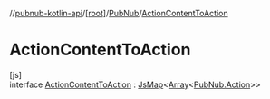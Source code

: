//[pubnub-kotlin-api](../../../../index.md)/[[root]](../../index.md)/[PubNub](../index.md)/[ActionContentToAction](index.md)

# ActionContentToAction

[js]\
interface [ActionContentToAction](index.md) : [JsMap](../../../../../../pubnub-kotlin/pubnub-kotlin-core-api/pubnub-kotlin-core-api/com.pubnub.kmp/-js-map/index.md)&lt;[Array](https://kotlinlang.org/api/latest/jvm/stdlib/kotlin/-array/index.html)&lt;[PubNub.Action](../-action/index.md)&gt;&gt;
